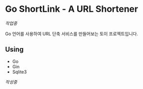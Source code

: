 # Go ShortLink - A URL Shortener

_작업중_

Go 언어를 사용하여 URL 단축 서비스를 만들어보는 토이 프로젝트입니다.

## Using 
- Go
- Gin
- Sqlite3

_작성중_

